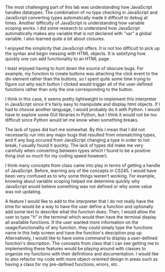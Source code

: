 The most challenging part of this lab was understanding how JavaScript handles datatypes. The combination of no type checking in JavaScript and JavaScript converting types automatically made it difficult to debug at times. Another difficulty of JavaScript is understanding how variable scoping works. I did some research to understand how JavaScript automatically makes any variable that is not declared with "var" a global variable. I also learned quite a bit about closures.

I enjoyed the simplicity that JavaScript offers. It is not too difficult to pick up the syntax and begin messing with HTML objects. It is satisfying how quickly one can add functionality to an HTML page.

I least enjoyed having to hunt down the source of obscure bugs. For example, my function to create buttons was attaching the click event to the div element rather than the buttons, so I spent quite some time trying to figure out why each button I clicked would trigger all of the user-defined functions rather than only the one corresponding to the button.

I think in this case, it seems pretty lightweight to implement this interpreter in JavaScript since it's fairly easy to manipulate and display html objects. If I had to choose another language, I would probably do it with Python. I would have to explore some GUI libraries in Python, but I think it would not be too difficult since Python would let me know when something breaks.

The lack of types did hurt me somewhat. By this I mean that I did not necessarily run into any major bugs that resulted from mismatching types, and if any bug occured from JavaScript changing a type in order to not break, I usually found it quickly. The lack of types did make me very carefully when converting between types which I found to be a positive thing (not so much for my coding speed however).

I think many concepts from class came into play in terms of getting a handle of JavaScript. Before, learning any of the concepts in CS245, I would have been very confused as to why some things weren't working. For example, knowing about variable scoping helped me determine quickly why JavaScript would believe something was not defined or why some value was not updating. 

A feature I would like to add to the interpreter that I do not really have the time for would be a way to have the user define a function and optionally add some text to describe what the function does. Then, I would allow the user to type "h" in the terminal which would then have the terminal display all available functions. If the user wanted more information on the usage/functionality of any function, they could simply type the functions name in this help screen and have the function's desciption pop up. Alternatively, I would like to have some command to display a user-defined function's description. The concepts from class that I can see getting me to implementing these features would be playing around with classes to organize my functions with their definitions and documentation. I would like to also refactor my code with more object-oriented design in areas such as having a class for my pre-defined functions, errors, etc.
